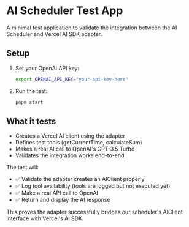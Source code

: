# AI Scheduler Test App

A minimal test application to validate the integration between the AI Scheduler and Vercel AI SDK adapter.

## Setup

1. Set your OpenAI API key:

   ```bash
   export OPENAI_API_KEY="your-api-key-here"
   ```

2. Run the test:
   ```bash
   pnpm start
   ```

## What it tests

- Creates a Vercel AI client using the adapter
- Defines test tools (getCurrentTime, calculateSum)
- Makes a real AI call to OpenAI's GPT-3.5 Turbo
- Validates the integration works end-to-end

The test will:

- ✅ Validate the adapter creates an AIClient properly
- ✅ Log tool availability (tools are logged but not executed yet)
- ✅ Make a real API call to OpenAI
- ✅ Return and display the AI response

This proves the adapter successfully bridges our scheduler's AIClient interface with Vercel's AI SDK.
